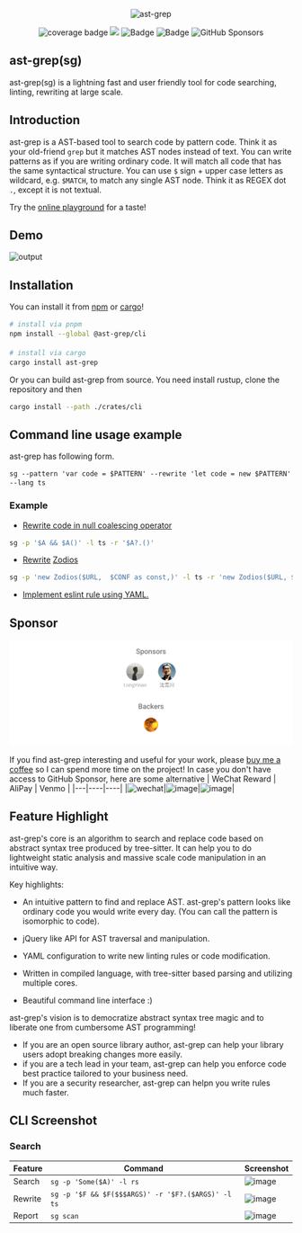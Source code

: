 <p align=center>
  <img src="https://ast-grep.github.io/logo.svg" alt="ast-grep"/>
</p>

<p align="center">
   <img src="https://github.com/ast-grep/ast-grep/actions/workflows/coverage.yaml/badge.svg" alt="coverage badge"/>
   <img src="https://codecov.io/gh/ast-grep/ast-grep/branch/main/graph/badge.svg?token=37VX8H2EWV"/> 
   <img src="https://img.shields.io/github/stars/ast-grep/ast-grep?style=social" alt="Badge"/>
   <img src="https://img.shields.io/github/forks/ast-grep/ast-grep?style=social" alt="Badge"/>
   <img alt="GitHub Sponsors" src="https://img.shields.io/github/sponsors/HerringtonDarkholme?style=social">
</p>


## ast-grep(sg)

ast-grep(sg) is a lightning fast and user friendly tool for code searching, linting, rewriting at large scale.

## Introduction
ast-grep is a AST-based tool to search code by pattern code. Think it as your old-friend `grep` but it matches AST nodes instead of text.
You can write patterns as if you are writing ordinary code. It will match all code that has the same syntactical structure.
You can use `$` sign + upper case letters as wildcard, e.g. `$MATCH`, to match any single AST node. Think it as REGEX dot `.`, except it is not textual.

Try the [online playground](https://ast-grep.github.io/playground.html) for a taste!

## Demo

![output](https://user-images.githubusercontent.com/2883231/183275066-8d9c342f-46cb-4fa5-aa4e-b98aac011869.gif)

## Installation
You can install it from [npm](https://docs.npmjs.com/downloading-and-installing-node-js-and-npm) or [cargo](https://doc.rust-lang.org/cargo/getting-started/installation.html)!

```bash
# install via pnpm
npm install --global @ast-grep/cli

# install via cargo
cargo install ast-grep
```
Or you can build ast-grep from source. You need install rustup, clone the repository and then
```bash
cargo install --path ./crates/cli
```

## Command line usage example

ast-grep has following form.
```
sg --pattern 'var code = $PATTERN' --rewrite 'let code = new $PATTERN' --lang ts
```

### Example

* [Rewrite code in null coalescing operator](https://twitter.com/Hchan_mgn/status/1547061516993699841?s=20&t=ldDoj4U2nq-FRKQkU5GWXA)

```bash
sg -p '$A && $A()' -l ts -r '$A?.()'
```

* [Rewrite](https://twitter.com/Hchan_mgn/status/1561802312846278657) [Zodios](https://github.com/ecyrbe/zodios#migrate-to-v8)
```bash
sg -p 'new Zodios($URL,  $CONF as const,)' -l ts -r 'new Zodios($URL, $CONF)' -i
```

* [Implement eslint rule using YAML.](https://twitter.com/Hchan_mgn/status/1560108625460355073)


## Sponsor
![Sponsors](https://raw.githubusercontent.com/HerringtonDarkholme/sponsors/main/sponsorkit/sponsors.svg)

If you find ast-grep interesting and useful for your work, please [buy me a coffee](https://github.com/sponsors/HerringtonDarkholme)
so I can spend more time on the project!
In case you don't have access to GitHub Sponsor, here are some alternative 
| WeChat Reward | AliPay | Venmo |
|---|----|----|
|![wechat](https://user-images.githubusercontent.com/2883231/215383929-794f419f-2665-4d82-9717-9651518a9430.png)|![image](https://user-images.githubusercontent.com/2883231/215385341-3b163d22-284a-4bf6-9136-2a4041f173ce.png)|![image](https://user-images.githubusercontent.com/2883231/215386289-fe17f7f1-3d06-46f3-bbe9-7b38b020b1ff.png)|



## Feature Highlight

ast-grep's core is an algorithm to search and replace code based on abstract syntax tree produced by tree-sitter.
It can help you to do lightweight static analysis and massive scale code manipulation in an intuitive way.

Key highlights:

* An intuitive pattern to find and replace AST.
ast-grep's pattern looks like ordinary code you would write every day. (You can call the pattern is isomorphic to code).

* jQuery like API for AST traversal and manipulation.

* YAML configuration to write new linting rules or code modification.

* Written in compiled language, with tree-sitter based parsing and utilizing multiple cores.

* Beautiful command line interface :)

ast-grep's vision is to democratize abstract syntax tree magic and to liberate one from cumbersome AST programming!

* If you are an open source library author, ast-grep can help your library users adopt breaking changes more easily.
* if you are a tech lead in your team, ast-grep can help you enforce code best practice tailored to your business need.
* If you are a security researcher, ast-grep can helpn you write rules much faster.


## CLI Screenshot

### Search
| Feature | Command | Screenshot |
| ------- | ------- | ---------- |
| Search  | `sg -p 'Some($A)' -l rs` | ![image](https://user-images.githubusercontent.com/2883231/187094771-d60d1c19-98b8-4275-a040-5beca0074fd4.png) |
| Rewrite | `sg -p '$F && $F($$$ARGS)' -r '$F?.($ARGS)' -l ts` | ![image](https://user-images.githubusercontent.com/2883231/187094954-7143789d-c196-4576-ac39-906efac3a24a.png)|
| Report  | `sg scan` | ![image](https://user-images.githubusercontent.com/2883231/187094977-fd544d4b-64de-4bba-8bea-8c0de047b352.png) |
